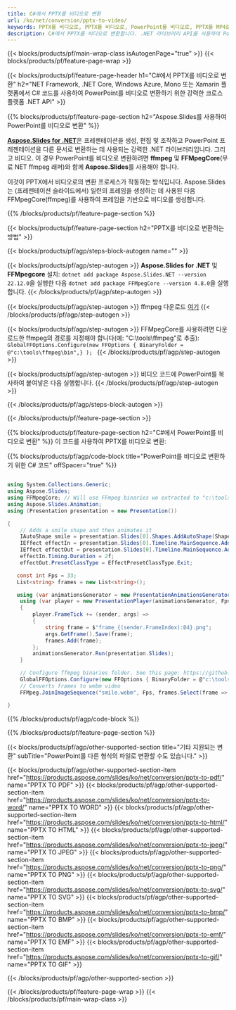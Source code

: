 ```yaml
---
title: C#에서 PPTX를 비디오로 변환
url: /ko/net/conversion/pptx-to-video/
keywords: PPTX를 비디오로, PPTX를 비디오로, PowerPoint를 비디오로, PPTX를 MP4로, C# API, .NET 라이브러리로 변환
description: C#에서 PPTX를 비디오로 변환합니다. .NET 라이브러리 API를 사용하여 PowerPoint를 비디오로 변환
---
```


{{< blocks/products/pf/main-wrap-class isAutogenPage="true" >}}
{{< blocks/products/pf/feature-page-wrap >}}

{{< blocks/products/pf/feature-page-header h1="C#에서 PPTX를 비디오로 변환" h2="NET Framework, .NET Core, Windows Azure, Mono 또는 Xamarin 플랫폼에서 C# 코드를 사용하여 PowerPoint를 비디오로 변환하기 위한 강력한 크로스 플랫폼 .NET API" >}}

{{% blocks/products/pf/feature-page-section h2="Aspose.Slides를 사용하여 PowerPoint를 비디오로 변환" %}}

[**Aspose.Slides for .NET**](https://products.aspose.com/slides/ko/net/)은 프레젠테이션을 생성, 편집 및 조작하고 PowerPoint 프레젠테이션을 다른 문서로 변환하는 데 사용되는 강력한 .NET 라이브러리입니다. 그리고 비디오. 이 경우 PowerPoint를 비디오로 변환하려면 **ffmpeg** 및 **FFMpegCore**(무료 NET ffmpeg 래퍼)와 함께 **Aspose.Slides**를 사용해야 합니다.

이것이 PPTX에서 비디오로의 변환 프로세스가 작동하는 방식입니다. Aspose.Slides는 (프레젠테이션 슬라이드에서) 일련의 프레임을 생성하는 데 사용된 다음 FFMpegCore(ffmpeg)를 사용하여 프레임을 기반으로 비디오를 생성합니다.

{{% /blocks/products/pf/feature-page-section %}}

{{< blocks/products/pf/feature-page-section  h2="PPTX를 비디오로 변환하는 방법" >}}

{{< blocks/products/pf/agp/steps-block-autogen name="" >}}

{{< blocks/products/pf/agp/step-autogen >}}
**Aspose.Slides for .NET** 및 **FFMpegcore** 설치: `dotnet add package Aspose.Slides.NET --version 22.12.0`을 실행한 다음 `dotnet add package FFMpegCore --version 4.8.0`을 실행합니다.
{{< /blocks/products/pf/agp/step-autogen >}}

{{< blocks/products/pf/agp/step-autogen >}}
ffmpeg 다운로드 [여기](https://ffmpeg.org/download.html)
{{< /blocks/products/pf/agp/step-autogen >}}

{{< blocks/products/pf/agp/step-autogen >}}
FFMpegCore를 사용하려면 다운로드한 ffmpeg의 경로를 지정해야 합니다(예: "C:\tools\ffmpeg"로 추출): `GlobalFFOptions.Configure(new FFOptions { BinaryFolder = @"c:\tools\ffmpeg\bin",} ); `
{{< /blocks/products/pf/agp/step-autogen >}}

{{< blocks/products/pf/agp/step-autogen >}}
비디오 코드에 PowerPoint를 복사하여 붙여넣은 다음 실행합니다.
{{< /blocks/products/pf/agp/step-autogen >}}

{{< /blocks/products/pf/agp/steps-block-autogen >}}

{{< /blocks/products/pf/feature-page-section >}}

{{% blocks/products/pf/feature-page-section  h2="C#에서 PowerPoint를 비디오로 변환" %}}
이 코드를 사용하여 PPTX를 비디오로 변환:

{{% blocks/products/pf/agp/code-block title="PowerPoint를 비디오로 변환하기 위한 C# 코드" offSpacer="true" %}}
```cs

using System.Collections.Generic;
using Aspose.Slides;
using FFMpegCore; // Will use FFmpeg binaries we extracted to "c:\tools\ffmpeg" before
using Aspose.Slides.Animation;
using (Presentation presentation = new Presentation())

{
    // Adds a smile shape and then animates it
    IAutoShape smile = presentation.Slides[0].Shapes.AddAutoShape(ShapeType.SmileyFace, 110, 20, 500, 500);
    IEffect effectIn = presentation.Slides[0].Timeline.MainSequence.AddEffect(smile, EffectType.Fly, EffectSubtype.TopLeft, EffectTriggerType.AfterPrevious);
    IEffect effectOut = presentation.Slides[0].Timeline.MainSequence.AddEffect(smile, EffectType.Fly, EffectSubtype.BottomRight, EffectTriggerType.AfterPrevious);
    effectIn.Timing.Duration = 2f;
    effectOut.PresetClassType = EffectPresetClassType.Exit;

   const int Fps = 33;
   List<string> frames = new List<string>();

   using (var animationsGenerator = new PresentationAnimationsGenerator(presentation))
    using (var player = new PresentationPlayer(animationsGenerator, Fps))
    {
        player.FrameTick += (sender, args) =>
        {
            string frame = $"frame_{(sender.FrameIndex):D4}.png";
            args.GetFrame().Save(frame);
            frames.Add(frame);
        };
        animationsGenerator.Run(presentation.Slides);
    }

    // Configure ffmpeg binaries folder. See this page: https://github.com/rosenbjerg/FFMpegCore#installation
    GlobalFFOptions.Configure(new FFOptions { BinaryFolder = @"c:\tools\ffmpeg\bin", });
    // Converts frames to webm video
    FFMpeg.JoinImageSequence("smile.webm", Fps, frames.Select(frame => ImageInfo.FromPath(frame)).ToArray());

}
```
{{% /blocks/products/pf/agp/code-block %}}

{{% /blocks/products/pf/feature-page-section %}}

{{< blocks/products/pf/agp/other-supported-section title="기타 지원되는 변환" subTitle="PowerPoint를 다른 형식의 파일로 변환할 수도 있습니다." >}}

{{< blocks/products/pf/agp/other-supported-section-item href="https://products.aspose.com/slides/ko/net/conversion/pptx-to-pdf/" name="PPTX TO PDF" >}}
{{< blocks/products/pf/agp/other-supported-section-item href="https://products.aspose.com/slides/ko/net/conversion/pptx-to-word/" name="PPTX TO WORD" >}}
{{< blocks/products/pf/agp/other-supported-section-item href="https://products.aspose.com/slides/ko/net/conversion/pptx-to-html/" name="PPTX TO HTML" >}}
{{< blocks/products/pf/agp/other-supported-section-item href="https://products.aspose.com/slides/ko/net/conversion/pptx-to-jpeg/" name="PPTX TO JPEG" >}}
{{< blocks/products/pf/agp/other-supported-section-item href="https://products.aspose.com/slides/ko/net/conversion/pptx-to-png/" name="PPTX TO PNG" >}}
{{< blocks/products/pf/agp/other-supported-section-item href="https://products.aspose.com/slides/ko/net/conversion/pptx-to-svg/" name="PPTX TO SVG" >}}
{{< blocks/products/pf/agp/other-supported-section-item href="https://products.aspose.com/slides/ko/net/conversion/pptx-to-bmp/" name="PPTX TO BMP" >}}
{{< blocks/products/pf/agp/other-supported-section-item href="https://products.aspose.com/slides/ko/net/conversion/pptx-to-emf/" name="PPTX TO EMF" >}}
{{< blocks/products/pf/agp/other-supported-section-item href="https://products.aspose.com/slides/ko/net/conversion/pptx-to-gif/" name="PPTX TO GIF" >}}

{{< /blocks/products/pf/agp/other-supported-section >}}

{{< /blocks/products/pf/feature-page-wrap >}}
{{< /blocks/products/pf/main-wrap-class >}}